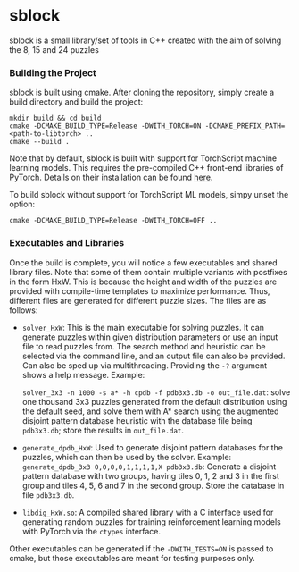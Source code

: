 # sblock
sblock is a small library/set of tools in C++ created with the aim of solving the 8, 15 and 24 puzzles

### Building the Project
sblock is built using cmake. After cloning the repository, simply create a build directory and build the project:

```
mkdir build && cd build
cmake -DCMAKE_BUILD_TYPE=Release -DWITH_TORCH=ON -DCMAKE_PREFIX_PATH=<path-to-libtorch> ..
cmake --build .
```

Note that by default, sblock is built with support for TorchScript machine learning models. This requires the pre-compiled C++ front-end libraries of PyTorch. Details on their installation can be found [here](https://pytorch.org/cppdocs/installing.html).

To build sblock without support for TorchScript ML models, simpy unset the option:

```
cmake -DCMAKE_BUILD_TYPE=Release -DWITH_TORCH=OFF ..
```

### Executables and Libraries

Once the build is complete, you will notice a few executables and shared library files. Note that some of them contain multiple variants with postfixes in the form HxW. This is because the height and width of the puzzles are provided with compile-time templates to maximize performance. Thus, different files are generated for different puzzle sizes. The files are as follows:

+ `solver_HxW`: This is the main executable for solving puzzles. It can generate puzzles within given distribution parameters or use an input file to read puzzles from. The search method and heuristic can be selected via the command line, and an output file can also be provided. Can also be sped up via multithreading. Providing the `-?` argument shows a help message. Example: 

   `solver_3x3 -n 1000 -s a* -h cpdb -f pdb3x3.db -o out_file.dat`: solve one thousand 3x3 puzzles generated from the default distribution using the default seed, and solve them with A\* search using the augmented disjoint pattern database heuristic with the database file being `pdb3x3.db`; store the results in `out_file.dat`.

+ `generate_dpdb_HxW`: Used to generate disjoint pattern databases for the puzzles, which can then be used by the solver. Example:
   `generate_dpdb_3x3 0,0,0,0,1,1,1,1,X pdb3x3.db`: Generate a disjoint pattern database with two  groups, having tiles 0, 1, 2 and 3 in the first group and tiles 4, 5, 6 and 7 in the second group. Store the database in file `pdb3x3.db`.

+ `libdig_HxW.so`: A compiled shared library with a C interface used for generating random puzzles for training reinforcement learning models with PyTorch via the `ctypes` interface. 

Other executables can be generated if the `-DWITH_TESTS=ON` is passed to cmake, but those executables are meant for testing purposes only.
